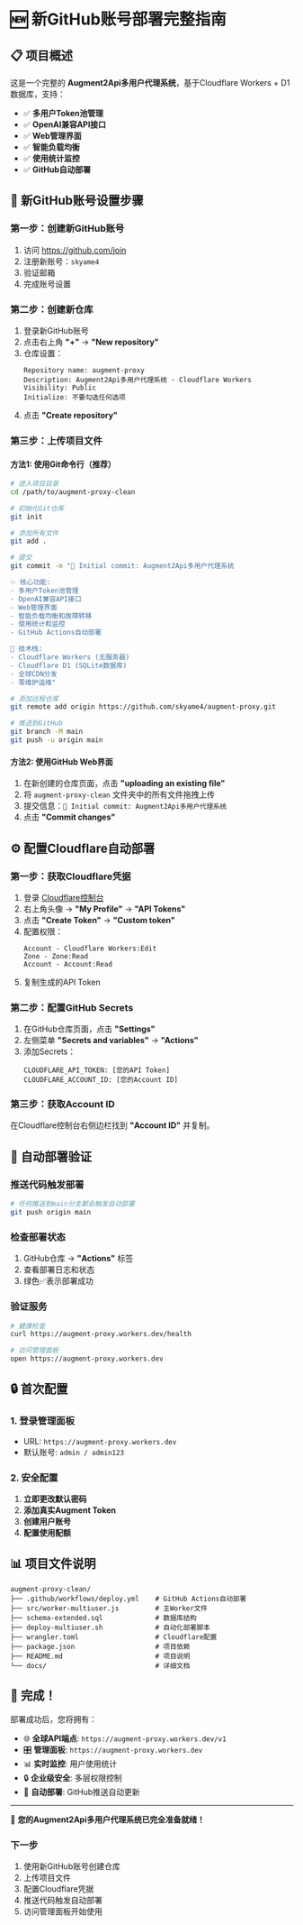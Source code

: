 # 🆕 新GitHub账号部署完整指南

## 📋 项目概述

这是一个完整的 **Augment2Api多用户代理系统**，基于Cloudflare Workers + D1数据库，支持：

- ✅ **多用户Token池管理**
- ✅ **OpenAI兼容API接口** 
- ✅ **Web管理界面**
- ✅ **智能负载均衡**
- ✅ **使用统计监控**
- ✅ **GitHub自动部署**

## 🚀 新GitHub账号设置步骤

### 第一步：创建新GitHub账号

1. 访问 https://github.com/join
2. 注册新账号：`skyame4`
3. 验证邮箱
4. 完成账号设置

### 第二步：创建新仓库

1. 登录新GitHub账号
2. 点击右上角 **"+"** → **"New repository"**
3. 仓库设置：
   ```
   Repository name: augment-proxy
   Description: Augment2Api多用户代理系统 - Cloudflare Workers
   Visibility: Public
   Initialize: 不要勾选任何选项
   ```
4. 点击 **"Create repository"**

### 第三步：上传项目文件

#### 方法1: 使用Git命令行（推荐）

```bash
# 进入项目目录
cd /path/to/augment-proxy-clean

# 初始化Git仓库
git init

# 添加所有文件
git add .

# 提交
git commit -m "🚀 Initial commit: Augment2Api多用户代理系统

✨ 核心功能:
- 多用户Token池管理
- OpenAI兼容API接口  
- Web管理界面
- 智能负载均衡和故障转移
- 使用统计和监控
- GitHub Actions自动部署

🔧 技术栈:
- Cloudflare Workers (无服务器)
- Cloudflare D1 (SQLite数据库)
- 全球CDN分发
- 零维护运维"

# 添加远程仓库
git remote add origin https://github.com/skyame4/augment-proxy.git

# 推送到GitHub
git branch -M main
git push -u origin main
```

#### 方法2: 使用GitHub Web界面

1. 在新创建的仓库页面，点击 **"uploading an existing file"**
2. 将 `augment-proxy-clean` 文件夹中的所有文件拖拽上传
3. 提交信息：`🚀 Initial commit: Augment2Api多用户代理系统`
4. 点击 **"Commit changes"**

## ⚙️ 配置Cloudflare自动部署

### 第一步：获取Cloudflare凭据

1. 登录 [Cloudflare控制台](https://dash.cloudflare.com)
2. 右上角头像 → **"My Profile"** → **"API Tokens"**
3. 点击 **"Create Token"** → **"Custom token"**
4. 配置权限：
   ```
   Account - Cloudflare Workers:Edit
   Zone - Zone:Read  
   Account - Account:Read
   ```
5. 复制生成的API Token

### 第二步：配置GitHub Secrets

1. 在GitHub仓库页面，点击 **"Settings"**
2. 左侧菜单 **"Secrets and variables"** → **"Actions"**
3. 添加Secrets：
   ```
   CLOUDFLARE_API_TOKEN: [您的API Token]
   CLOUDFLARE_ACCOUNT_ID: [您的Account ID]
   ```

### 第三步：获取Account ID

在Cloudflare控制台右侧边栏找到 **"Account ID"** 并复制。

## 🎯 自动部署验证

### 推送代码触发部署

```bash
# 任何推送到main分支都会触发自动部署
git push origin main
```

### 检查部署状态

1. GitHub仓库 → **"Actions"** 标签
2. 查看部署日志和状态
3. 绿色✅表示部署成功

### 验证服务

```bash
# 健康检查
curl https://augment-proxy.workers.dev/health

# 访问管理面板
open https://augment-proxy.workers.dev
```

## 🔒 首次配置

### 1. 登录管理面板

- URL: `https://augment-proxy.workers.dev`
- 默认账号: `admin / admin123`

### 2. 安全配置

1. **立即更改默认密码**
2. **添加真实Augment Token**
3. **创建用户账号**
4. **配置使用配额**

## 📊 项目文件说明

```
augment-proxy-clean/
├── .github/workflows/deploy.yml    # GitHub Actions自动部署
├── src/worker-multiuser.js         # 主Worker文件
├── schema-extended.sql             # 数据库结构
├── deploy-multiuser.sh             # 自动化部署脚本
├── wrangler.toml                   # Cloudflare配置
├── package.json                    # 项目依赖
├── README.md                       # 项目说明
└── docs/                           # 详细文档
```

## 🎉 完成！

部署成功后，您将拥有：

- 🌐 **全球API端点**: `https://augment-proxy.workers.dev/v1`
- 🎛️ **管理面板**: `https://augment-proxy.workers.dev`
- 📊 **实时监控**: 用户使用统计
- 🔒 **企业级安全**: 多层权限控制
- 🚀 **自动部署**: GitHub推送自动更新

---

🎯 **您的Augment2Api多用户代理系统已完全准备就绪！**

### 下一步

1. 使用新GitHub账号创建仓库
2. 上传项目文件
3. 配置Cloudflare凭据
4. 推送代码触发自动部署
5. 访问管理面板开始使用
